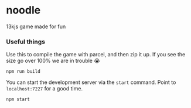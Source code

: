 # noodle

13kjs game made for fun

### Useful things

Use this to compile the game with parcel, and then zip it up. If you see the size go over 100% we
are in trouble 😭

```
npm run build
```

You can start the development server via the `start` command. Point to `localhost:7227` for a good
time.

```
npm start
```
